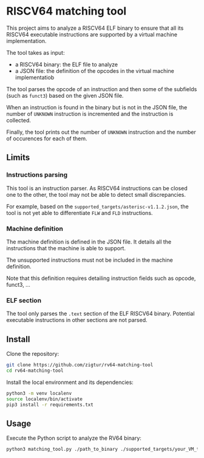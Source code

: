 # RISCV64 matching tool

This project aims to analyze a RISCV64 ELF binary to ensure that all its RISCV64 executable instructions
are supported by a virtual machine implementation.

The tool takes as input:
- a RISCV64 binary: the ELF file to analyze
- a JSON file: the definition of the opcodes in the virtual machine implementatiob

The tool parses the opcode of an instruction and then some of the subfields (such as `funct3`) based on the given JSON file.

When an instruction is found in the binary but is not in the JSON file, the number of `UNKNOWN` instruction is incremented
and the instruction is collected.

Finally, the tool prints out the number of `UNKNOWN` instruction and the number of occurences for each of them.


## Limits

### Instructions parsing

This tool is an instruction parser. As RISCV64 instructions can be closed one to the other,
the tool may not be able to detect small discrepancies.

For example, based on the `supported_targets/asterisc-v1.1.2.json`, the tool is not yet able to differentiate
`FLW` and `FLD` instructions.

### Machine definition

The machine definition is defined in the JSON file. It details all the instructions that the machine is able to support.

The unsupported instructions must not be included in the machine definition.

Note that this definition requires detailing instruction fields such as opcode, funct3, ...

### ELF section

The tool only parses the `.text` section of the ELF RISCV64 binary. Potential executable instructions in other sections are not parsed.

## Install

Clone the repository:

```bash
git clone https://github.com/zigtur/rv64-matching-tool
cd rv64-matching-tool
```

Install the local environment and its dependencies:

```bash
python3 -m venv localenv
source localenv/bin/activate
pip3 install -r requirements.txt
```

## Usage

Execute the Python script to analyze the RV64 binary:

```bash
python3 matching_tool.py ./path_to_binary ./supported_targets/your_VM_target.json
```




